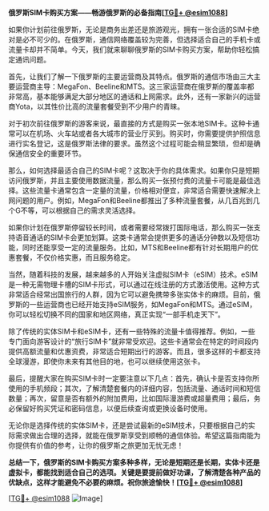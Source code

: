 **俄罗斯SIM卡购买方案——畅游俄罗斯的必备指南[[TG💪+ @esim1088](https://t.me/s/esim1088)]**

如果你计划前往俄罗斯，无论是商务出差还是旅游观光，拥有一张合适的SIM卡绝对是必不可少的。在俄罗斯，通信网络覆盖较为完善，但选择适合自己的手机卡或流量卡却并不简单。今天，我们就来聊聊俄罗斯的SIM卡购买方案，帮助你轻松搞定通讯问题。

首先，让我们了解一下俄罗斯的主要运营商及其特点。俄罗斯的通信市场由三大主要运营商主导：MegaFon、Beeline和MTS。这三家运营商在俄罗斯的覆盖率都非常高，基本能够满足大部分地区的通话和上网需求。此外，还有一家新兴的运营商Yota，以其性价比高的流量套餐受到不少用户的青睐。

对于初次前往俄罗斯的游客来说，最直接的方式是购买一张本地SIM卡。这种卡通常可以在机场、火车站或者各大城市的营业厅买到。购买时，你需要提供护照信息进行实名登记，这是俄罗斯法律的要求。虽然这个过程可能会稍显繁琐，但却是确保通信安全的重要环节。

那么，如何选择最适合自己的SIM卡呢？这取决于你的具体需求。如果你只是短期访问俄罗斯，并且主要使用数据流量，那么购买一张预付费的流量卡可能是最佳选择。这些流量卡通常包含一定量的流量，价格相对便宜，非常适合需要快速解决上网问题的用户。例如，MegaFon和Beeline都推出了多种流量套餐，从几百兆到几个G不等，可以根据自己的需求灵活选择。

如果你计划在俄罗斯停留较长时间，或者需要经常拨打国际电话，那么购买一张支持语音通话的SIM卡会更加划算。这类卡通常会提供更多的通话分钟数以及短信功能，同时还能享受一定的流量服务。比如，MTS和Beeline都有针对长期用户的优惠套餐，不仅价格实惠，而且服务稳定。

当然，随着科技的发展，越来越多的人开始关注虚拟SIM卡（eSIM）技术。eSIM是一种无需物理卡槽的SIM卡形式，可以通过在线注册的方式激活使用。这种方式非常适合经常出国旅行的人群，因为它可以避免携带多张实体卡的麻烦。目前，俄罗斯的一些运营商也已经开始支持eSIM服务，如MegaFon和MTS。通过eSIM，你可以轻松切换不同的国家和地区网络，真正实现“一部手机走天下”。

除了传统的实体SIM卡和eSIM卡，还有一些特殊的流量卡值得推荐。例如，一些专门面向游客设计的“旅行SIM卡”就非常受欢迎。这些卡通常会在特定的时间段内提供高额流量和优惠资费，非常适合短期出行的游客。而且，很多这样的卡都支持全球漫游，即使你未来有其他目的地，也可以继续使用这张卡。

最后，提醒大家在购买SIM卡时一定要注意以下几点：首先，确认卡是否支持你所使用的手机频段；其次，了解清楚套餐内的详细内容，包括流量、通话时间和短信数量；再次，留意是否有额外的附加费用，比如国际漫游费或超量费用；最后，务必保留好购买凭证和密码信息，以便后续查询或更换设备时使用。

无论你是选择传统的实体SIM卡，还是尝试最新的eSIM技术，只要根据自己的实际需求做出合理的选择，就能在俄罗斯享受到顺畅的通信体验。希望这篇指南能为你提供有价值的参考，让你的俄罗斯之旅更加无忧无虑！

**总结一下，俄罗斯的SIM卡购买方案多种多样，无论是短期还是长期，实体卡还是虚拟卡，都能找到适合自己的选项。关键是要提前做好功课，了解清楚各种产品的优缺点，这样才能避免不必要的麻烦。祝你旅途愉快！[[TG💪+ @esim1088](https://t.me/s/esim1088)]**

[[TG💪+ @esim1088](https://t.me/s/esim1088) ![Image](https://i.postimg.cc/4NQfJmqS/Snipaste-2025-05-13-00-14-12.png)]